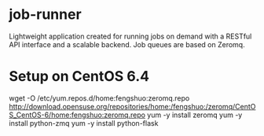 job-runner
==========

Lightweight application created for running jobs on demand with a RESTful API interface and a scalable backend. Job queues are based on Zeromq.

Setup on CentOS 6.4
===================

wget -O /etc/yum.repos.d/home:fengshuo:zeromq.repo http://download.opensuse.org/repositories/home:/fengshuo:/zeromq/CentOS_CentOS-6/home:fengshuo:zeromq.repo
yum -y install zeromq
yum -y install python-zmq
yum -y install python-flask
